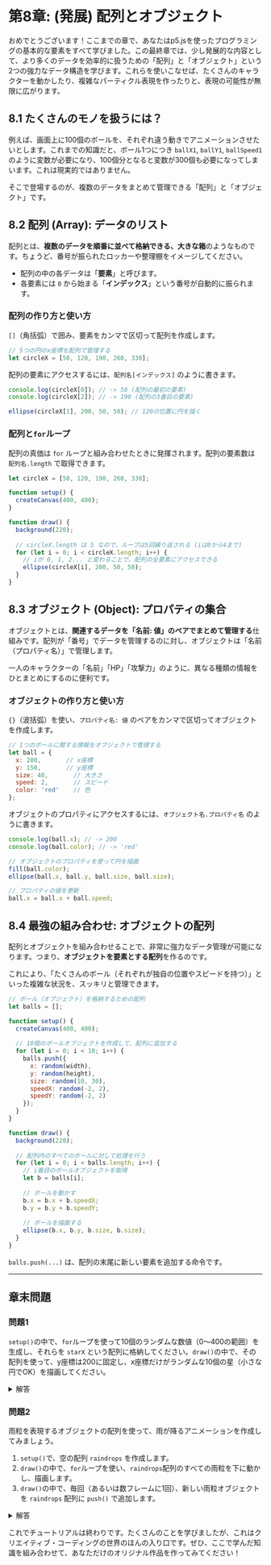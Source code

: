 # 第8章: (発展) 配列とオブジェクト

おめでとうございます！ここまでの章で、あなたはp5.jsを使ったプログラミングの基本的な要素をすべて学びました。この最終章では、少し発展的な内容として、より多くのデータを効率的に扱うための「配列」と「オブジェクト」という2つの強力なデータ構造を学びます。これらを使いこなせば、たくさんのキャラクターを動かしたり、複雑なパーティクル表現を作ったりと、表現の可能性が無限に広がります。

## 8.1 たくさんのモノを扱うには？

例えば、画面上に100個のボールを、それぞれ違う動きでアニメーションさせたいとします。これまでの知識だと、ボール1つにつき `ballX1`, `ballY1`, `ballSpeed1` のように変数が必要になり、100個分となると変数が300個も必要になってしまいます。これは現実的ではありません。

そこで登場するのが、複数のデータをまとめて管理できる「配列」と「オブジェクト」です。

## 8.2 配列 (Array): データのリスト

配列とは、**複数のデータを順番に並べて格納できる、大きな箱**のようなものです。ちょうど、番号が振られたロッカーや整理棚をイメージしてください。

- 配列の中の各データは「**要素**」と呼びます。
- 各要素には `0` から始まる「**インデックス**」という番号が自動的に振られます。

### 配列の作り方と使い方

`[]`（角括弧）で囲み、要素をカンマで区切って配列を作成します。

```javascript
// 5つの円のx座標を配列で管理する
let circleX = [50, 120, 190, 260, 330];
```

配列の要素にアクセスするには、`配列名[インデックス]` のように書きます。

```javascript
console.log(circleX[0]); // -> 50 (配列の最初の要素)
console.log(circleX[2]); // -> 190 (配列の3番目の要素)

ellipse(circleX[1], 200, 50, 50); // 120の位置に円を描く
```

### 配列と`for`ループ

配列の真価は `for` ループと組み合わせたときに発揮されます。配列の要素数は `配列名.length` で取得できます。

```javascript
let circleX = [50, 120, 190, 260, 330];

function setup() {
  createCanvas(400, 400);
}

function draw() {
  background(220);
  
  // circleX.length は 5 なので、ループは5回繰り返される (iは0から4まで)
  for (let i = 0; i < circleX.length; i++) {
    // iが 0, 1, 2... と変わることで、配列の全要素にアクセスできる
    ellipse(circleX[i], 200, 50, 50);
  }
}
```

## 8.3 オブジェクト (Object): プロパティの集合

オブジェクトとは、**関連するデータを「名前: 値」のペアでまとめて管理する**仕組みです。配列が「番号」でデータを管理するのに対し、オブジェクトは「名前（プロパティ名）」で管理します。

一人のキャラクターの「名前」「HP」「攻撃力」のように、異なる種類の情報をひとまとめにするのに便利です。

### オブジェクトの作り方と使い方

`{}`（波括弧）を使い、`プロパティ名: 値` のペアをカンマで区切ってオブジェクトを作成します。

```javascript
// 1つのボールに関する情報をオブジェクトで管理する
let ball = {
  x: 200,       // x座標
  y: 150,       // y座標
  size: 40,       // 大きさ
  speed: 2,       // スピード
  color: 'red'    // 色
};
```

オブジェクトのプロパティにアクセスするには、`オブジェクト名.プロパティ名` のように書きます。

```javascript
console.log(ball.x); // -> 200
console.log(ball.color); // -> 'red'

// オブジェクトのプロパティを使って円を描画
fill(ball.color);
ellipse(ball.x, ball.y, ball.size, ball.size);

// プロパティの値を更新
ball.x = ball.x + ball.speed;
```

## 8.4 最強の組み合わせ: オブジェクトの配列

配列とオブジェクトを組み合わせることで、非常に強力なデータ管理が可能になります。つまり、**オブジェクトを要素とする配列**を作るのです。

これにより、「たくさんのボール（それぞれが独自の位置やスピードを持つ）」といった複雑な状況を、スッキリと管理できます。

```javascript
// ボール（オブジェクト）を格納するための配列
let balls = [];

function setup() {
  createCanvas(400, 400);
  
  // 10個のボールオブジェクトを作成して、配列に追加する
  for (let i = 0; i < 10; i++) {
    balls.push({
      x: random(width),
      y: random(height),
      size: random(10, 30),
      speedX: random(-2, 2),
      speedY: random(-2, 2)
    });
  }
}

function draw() {
  background(220);
  
  // 配列内のすべてのボールに対して処理を行う
  for (let i = 0; i < balls.length; i++) {
    // i番目のボールオブジェクトを取得
    let b = balls[i];
    
    // ボールを動かす
    b.x = b.x + b.speedX;
    b.y = b.y + b.speedY;
    
    // ボールを描画する
    ellipse(b.x, b.y, b.size, b.size);
  }
}
```
`balls.push(...)` は、配列の末尾に新しい要素を追加する命令です。

---

## 章末問題

### 問題1
`setup()`の中で、`for`ループを使って10個のランダムな数値（0〜400の範囲）を生成し、それらを `starX` という配列に格納してください。`draw()`の中で、その配列を使って、y座標は200に固定し、x座標だけがランダムな10個の星（小さな円でOK）を描画してください。

<details>
<summary>解答</summary>

```javascript
let starX = [];

function setup() {
  createCanvas(400, 400);
  
  // 10個のランダムなx座標を配列に格納
  for (let i = 0; i < 10; i++) {
    starX.push(random(width));
  }
}

function draw() {
  background(0); // 夜空
  fill(255, 255, 0);
  noStroke();
  
  // 配列のデータを使って星を描画
  for (let i = 0; i < starX.length; i++) {
    ellipse(starX[i], 200, 5, 5);
  }
}
```
</details>

### 問題2
雨粒を表現するオブジェクトの配列を使って、雨が降るアニメーションを作成してみましょう。
1. `setup()`で、空の配列 `raindrops` を作成します。
2. `draw()`の中で、`for`ループを使い、`raindrops`配列のすべての雨粒を下に動かし、描画します。
3. `draw()`の中で、毎回（あるいは数フレームに1回）、新しい雨粒オブジェクトを `raindrops` 配列に `push()` で追加します。

<details>
<summary>解答</summary>

```javascript
let raindrops = [];

function setup() {
  createCanvas(400, 400);
}

function draw() {
  background(220);
  
  // 新しい雨粒を配列に追加
  raindrops.push({
    x: random(width),
    y: 0,
    speed: random(2, 5)
  });
  
  // すべての雨粒を処理
  for (let i = 0; i < raindrops.length; i++) {
    let rain = raindrops[i];
    
    // 雨粒を動かす
    rain.y = rain.y + rain.speed;
    
    // 雨粒を描画
    stroke(0, 0, 255);
    line(rain.x, rain.y, rain.x, rain.y + 10);
  }
}
```
※このままだと配列が無限に増え続けるので、画面外に出た雨粒を配列から削除する処理を入れると、より本格的になります。
</details>

これでチュートリアルは終わりです。たくさんのことを学びましたが、これはクリエイティブ・コーディングの世界のほんの入り口です。ぜひ、ここで学んだ知識を組み合わせて、あなただけのオリジナル作品を作ってみてください！